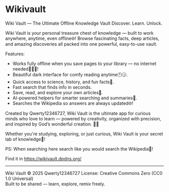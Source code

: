 # Wikivault

Wiki Vault — The Ultimate Offline Knowledge Vault
Discover. Learn. Unlock.

Wiki Vault is your personal treasure chest of knowledge — built to work anywhere, anytime, even offline🌐!
Browse fascinating facts, deep articles, and amazing discoveries all packed into one powerful, easy-to-use vault.

Features:
- Works fully offline when you save pages to your library — no internet needed📝🚫🌐!
- Beautiful dark interface for comfy reading anytime🕛🕞.
- Quick access to science, history, and fun facts💭.
- Fast search that finds info in seconds.
- Save, read, and explore your own articles📝.
- AI-powered helpers for smarter searching and summaries🤖.
- Searches the Wikipedia so answers are always updated🌐! 

Created by Qwerty12346727, Wiki Vault is the ultimate app for curious minds who love to learn — powered by creativity, organized with precision, and inspired by God’s wonderful creation. 🙏✨

Whether you're studying, exploring, or just curious, Wiki Vault is your secret lab of knowledge🧠!

PS: When searching here search like you would search the Wikipedia🔎!

Find it in https://wikivault.dpdns.org/

---
Wiki Vault © 2025 Qwerty12346727 
License: Creative Commons Zero (CC0 1.0 Universal)  
Built to be shared — learn, explore, remix freely. 

